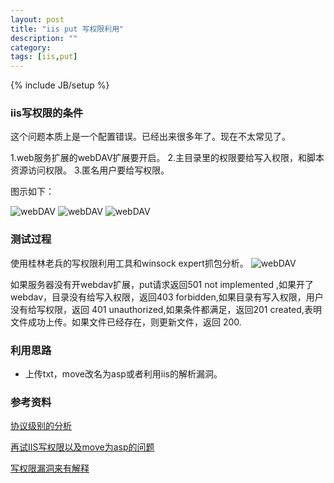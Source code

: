 ```yaml
---
layout: post
title: "iis put 写权限利用"
description: ""
category: 
tags: [iis,put]
---
```

{% include JB/setup %}


### iis写权限的条件 ###


这个问题本质上是一个配置错误。已经出来很多年了。现在不太常见了。

1.web服务扩展的webDAV扩展要开启。
2.主目录里的权限要给写入权限，和脚本资源访问权限。
3.匿名用户要给写权限。

图示如下：


![webDAV]({{site.img_url}}webdav.png)
![webDAV]({{site.img_url}}write1.png)
![webDAV]({{site.img_url}}write2.png)

### 测试过程 ###

使用桂林老兵的写权限利用工具和winsock expert抓包分析。
![webDAV]({{site.img_url}}winsock.png)

如果服务器没有开webdav扩展，put请求返回501 not implemented ,如果开了webdav，目录没有给写入权限，返回403 forbidden,如果目录有写入权限，用户没有给写权限，返回 401 unauthorized,如果条件都满足，返回201  created,表明文件成功上传。如果文件已经存在，则更新文件，返回 200.


### 利用思路 ###
* 上传txt，move改名为asp或者利用iis的解析漏洞。

### 参考资料 ###

[协议级别的分析](http://4ngel.net/article/33.htm)

[再试IIS写权限以及move为asp的问题](http://www.oldjun.com/oldblog/article.asp?id=129)

[写权限漏洞来有解释](http://www.oldjun.com/blog/index.php/archives/77/)






